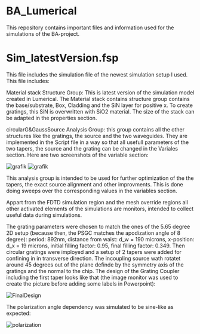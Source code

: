 # BA_Lumerical
This repository contains important files and information used for the simulations of the BA-project.

# Sim_latestVersion.fsp
This file includes the simulation file of the newest simulation setup I used. This file includes:

Material stack Structure Group:
This is latest version of the simulation model created in Lumerical.
The Material stack contains structure group contains the base/substrate, Box, Cladding and the SiN layer for positive x.
To create gratings, this SiN is overwritten with SiO2 material. The size of the stack can be adapted in the properties section.

circularG&GaussSource Analysis Group:
this group contains all the other structures like the gratings, the source and the two waveguides.
They are implemented in the Script file in a way so that all usefull parameters of the two tapers, the source and the grating can be changed in the Variales section.
Here are two screenshots of the variable section:

![grafik](https://github.com/TobsTha/BA_Lumerical/assets/116896852/f75ae407-0419-4cdb-bade-ac3940d09ce0)
![grafik](https://github.com/TobsTha/BA_Lumerical/assets/116896852/74258296-5d44-4a2a-9dd0-71a9f718db8c)

This analysis group is intended to be used for further optimization of the the tapers, the exact source alignment and other improvments. This is done doing sweeps over the corresponding values in the variables section.

Appart from the FDTD simulation region and the mesh override regions all other activated elements of the simulations are monitors, intended to collect useful data during simulations.

The grating parameters were chosen to match the ones of the 5.65 degree 2D setup (because then, the PSGC matches the apodization angle of 8 degree): period: 892nm, distance from waist: d_w = 190 microns, x-position: d_x = 19 microns, initial filling factor: 0.95, final filling factor: 0.349. Then circular gratings were imployed and a setup of 2 tapers were added for confining in in transverse direction. The incoupling source wath rotatet around 45 degrees out of the plane definde by the symmetry axis of the gratings and the normal to the chip.
The design of the Grating Coupler including the first taper looks like that (the image monitor was used to create the picture before adding some labels in Powerpoint):

![FinalDesign](https://github.com/TobsTha/BA_Lumerical/assets/116896852/52963efd-1b9a-4966-a4d7-13864070ffe2)

The polarization angle dependency was simulated to be sine-like as expected:

![polarization](https://github.com/TobsTha/BA_Lumerical/assets/116896852/42eef509-9ad8-482a-b47c-e52136e7ff35)
